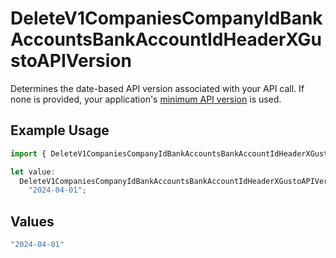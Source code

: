 # DeleteV1CompaniesCompanyIdBankAccountsBankAccountIdHeaderXGustoAPIVersion

Determines the date-based API version associated with your API call. If none is provided, your application's [minimum API version](https://docs.gusto.com/embedded-payroll/docs/api-versioning#minimum-api-version) is used.

## Example Usage

```typescript
import { DeleteV1CompaniesCompanyIdBankAccountsBankAccountIdHeaderXGustoAPIVersion } from "@gusto/embedded-api/models/operations/deletev1companiescompanyidbankaccountsbankaccountid.js";

let value:
  DeleteV1CompaniesCompanyIdBankAccountsBankAccountIdHeaderXGustoAPIVersion =
    "2024-04-01";
```

## Values

```typescript
"2024-04-01"
```
